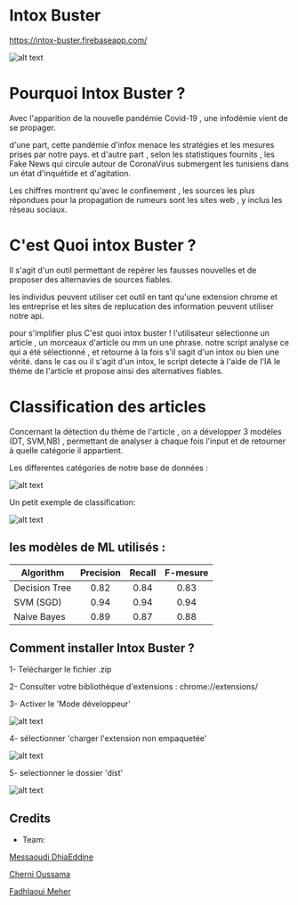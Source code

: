 # Intox Buster

https://intox-buster.firebaseapp.com/

![alt text](https://imgur.com/80GOj6N.png)

# Pourquoi Intox Buster ?
Avec l'apparition de la nouvelle pandémie Covid-19 , une infodémie vient de se propager.

d'une part, cette pandémie d'infox menace les stratégies et les mesures prises par notre pays.
et d'autre part , selon les statistiques fournits , les Fake News qui circule autour de CoronaVirus submergent les tunisiens dans un état d'inquétide et d'agitation.

Les chiffres montrent qu'avec le confinement , les sources les plus répondues pour la propagation de rumeurs sont les sites web , y inclus les réseau sociaux.


# C'est Quoi intox Buster ?

Il s'agit d'un outil permettant de repérer les fausses nouvelles et de proposer des alternavies de sources fiables.

les individus peuvent utiliser cet outil en tant qu'une extension chrome
et les entreprise et les sites de replucation des information peuvent utiliser notre api.


pour s'implifier plus C'est quoi intox buster !
l'utilisateur sélectionne un article , un morceaux d'article ou mm un une phrase.
notre script analyse ce qui a été sélectionné , et retourne à la fois s'il sagit d'un intox ou bien une vérité.
dans le cas ou il s'agit d'un intox, le script detecte à l'aide de l'IA  le thème de l'article et propose ainsi des alternatives fiables.

# Classification des articles

Concernant la détection du thème de l'article , on a développer 3 modèles (DT, SVM,NB)  , permettant de analyser à chaque fois l'input et de retourner à quelle catégorie il appartient.

Les differentes catégories de notre base de données : 

![alt text](https://imgur.com/0SJAcFu.png)


Un petit exemple de classification: 


![alt text](https://imgur.com/REmB6OL.png)


## les modèles de ML utilisés : 


| Algorithm        | Precision      | Recall        | F-mesure       |
| ---------------- |:--------------:|:-------------:|:--------------:|
|    Decision Tree |    0.82        | 0.84          | 0.83           |
|    SVM (SGD)     |    0.94        | 0.94          | 0.94           |
|    Naive Bayes   |    0.89        | 0.87          | 0.88           |

## Comment installer Intox Buster ?

1- Telécharger le fichier .zip

2- Consulter votre bibliothèque d'extensions : chrome://extensions/

3- Activer le 'Mode développeur'

![alt text](https://imgur.com/dHJpgTM.png)


4- sélectionner 'charger l'extension non empaquetée'

![alt text](https://imgur.com/QJulU8D.png)

5- selectionner le dossier 'dist'

![alt text](https://imgur.com/F2imbQi.png)


## Credits
- Team: 

[Messaoudi DhiaEddine](https://www.linkedin.com/in/dhiaeddine-messaoudi/)

[Cherni Oussama](https://www.linkedin.com/in/cherni-oussama-b593b415a/)

[Fadhlaoui Meher](https://www.linkedin.com/in/meher-fadhleoui-2a539618b/)
